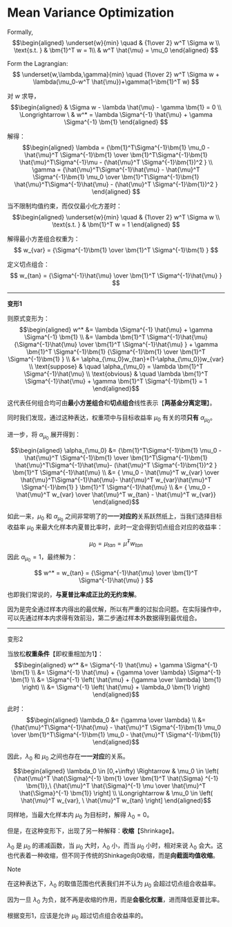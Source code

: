 # Mean Variance Optimization

Formally, 
$$\begin{aligned}
\underset{w}{min} \quad & {1\over 2} w^T \Sigma w \\
\text{s.t. } & \bm{1}^T w = 1\\
& w^T \hat{\mu} = \mu_0
\end{aligned}
$$

Form the Lagrangian:
$$
\underset{w,\lambda,\gamma}{min} \quad {1\over 2} w^T \Sigma w + \lambda(\mu_0-w^T \hat{\mu})+\gamma(1-\bm{1}^T w)
$$

对 $w$ 求导，
$$\begin{aligned}
& \Sigma w - \lambda \hat{\mu} - \gamma \bm{1} = 0 \\
\Longrightarrow \ & w^* = \lambda \Sigma^{-1} \hat{\mu} + \gamma \Sigma^{-1} \bm{1}
\end{aligned}
$$

解得：
$$\begin{aligned}
\lambda = {\bm{1}^T\Sigma^{-1}\bm{1} \mu_0 - \hat{\mu}^T \Sigma^{-1}\bm{1} \over \bm{1}^T\Sigma^{-1}\bm{1} \hat{\mu}^T\Sigma^{-1}\mu - (\hat{\mu}^T \Sigma^{-1}\bm{1})^2 } \\
\gamma = {\hat{\mu}^T\Sigma^{-1}\hat{\mu} - \hat{\mu}^T \Sigma^{-1}\bm{1} \mu_0 \over \bm{1}^T\Sigma^{-1}\bm{1} \hat{\mu}^T\Sigma^{-1}\hat{\mu} - (\hat{\mu}^T \Sigma^{-1}\bm{1})^2 }
\end{aligned}
$$

当不限制均值约束，而仅仅最小化方差时：
$$\begin{aligned}
\underset{w}{min} \quad & {1\over 2} w^T \Sigma w \\
\text{s.t. } & \bm{1}^T w = 1
\end{aligned}
$$

解得最小方差组合权重为：
$$
w_{var} = {\Sigma^{-1}\bm{1} \over \bm{1}^T \Sigma^{-1}\bm{1} }
$$

定义切点组合：
$$
w_{tan} = {\Sigma^{-1}\hat{\mu} \over \bm{1}^T \Sigma^{-1}\hat{\mu} }
$$

<hr>

<div  class = 'cpart'>

**变形1**
</div>

则原式变形为：
$$\begin{aligned}
w^* &= \lambda \Sigma^{-1} \hat{\mu} + \gamma \Sigma^{-1} \bm{1} \\ 
&= \lambda \bm{1}^T \Sigma^{-1}\hat{\mu}{\Sigma^{-1}\hat{\mu} \over \bm{1}^T \Sigma^{-1}\hat{\mu} } + \gamma \bm{1}^T \Sigma^{-1}\bm{1} {\Sigma^{-1}\bm{1} \over \bm{1}^T \Sigma^{-1}\bm{1} } \\
&= \alpha_{\mu_0}w_{tan}+(1-\alpha_{\mu_0})w_{var} \\
\text{suppose} & \quad \alpha_{\mu_0} = \lambda \bm{1}^T \Sigma^{-1}\hat{\mu} \\
\text{obvious} & \quad \lambda \bm{1}^T \Sigma^{-1}\hat{\mu} + \gamma \bm{1}^T \Sigma^{-1}\bm{1} = 1 
\end{aligned}$$

这代表任何组合均可由**最小方差组合**和**切点组合**线性表示【**两基金分离定理**】。

同时我们发现，通过这种表达，权重项中与目标收益率 $\mu_0$ 有关的项**只有** $\alpha_{\mu_0}$。

进一步，将 $\alpha_{\mu_0}$ 展开得到：

$$\begin{aligned}
\alpha_{\mu_0} &= {\bm{1}^T\Sigma^{-1}\bm{1} \mu_0 - \hat{\mu}^T \Sigma^{-1}\bm{1} \over \bm{1}^T\Sigma^{-1}\bm{1} \hat{\mu}^T\Sigma^{-1}\hat{\mu}- (\hat{\mu}^T \Sigma^{-1}\bm{1})^2 } \bm{1}^T \Sigma^{-1}\hat{\mu} \\
&= { \mu_0 - \hat{\mu}^T w_{var} \over  \hat{\mu}^T\Sigma^{-1}\hat{\mu}- \hat{\mu}^T w_{var}\hat{\mu}^T \Sigma^{-1}\bm{1} } \bm{1}^T \Sigma^{-1}\hat{\mu} \\
&= { \mu_0 - \hat{\mu}^T w_{var} \over  \hat{\mu}^T w_{tan} - \hat{\mu}^T w_{var}}
\end{aligned}$$

如此一来，$\mu_0$ 和 $\alpha_{\mu_0}$ 之间非常明了的**一一对应的**关系跃然纸上，当我们选择目标收益率 $\mu_0$ 来最大化样本内夏普比率时，此时一定会得到切点组合对应的收益率：

$$
\mu_0 = \mu_{tan} = \hat{\mu}^T w_{tan}
$$
因此 $\alpha_{\mu_0}=1$，最终解为：

$$
w^* = w_{tan} = {\Sigma^{-1}\hat{\mu} \over \bm{1}^T \Sigma^{-1}\hat{\mu} }
$$

也即我们常说的，**与夏普比率成正比的无约束解**。

因为是完全通过样本内得出的最优解，所以有严重的过拟合问题。在实际操作中，可以先通过样本内求得有效前沿，第二步通过样本外数据得到最优组合。

<hr>


<div  class = 'cpart'>

变形2
</div>

当放松**权重条件**【即权重相加为1】：
$$\begin{aligned}
w^* &=  \Sigma^{-1} \hat{\mu} + \gamma \Sigma^{-1} \bm{1} \\
&= \Sigma^{-1} \hat{\mu} + {\gamma \over \lambda} \Sigma^{-1} \bm{1} \\
&= \Sigma^{-1} \left( \hat{\mu} + {\gamma \over \lambda} \bm{1} \right) \\
&= \Sigma^{-1} \left( \hat{\mu} + \lambda_0 \bm{1} \right)
\end{aligned}$$

此时：
$$\begin{aligned}
\lambda_0 &= {\gamma \over \lambda} \\ 
&= {\hat{\mu}^T\Sigma^{-1}\hat{\mu} - \hat{\mu}^T \Sigma^{-1}\bm{1} \mu_0 \over \bm{1}^T\Sigma^{-1}\bm{1} \mu_0 - \hat{\mu}^T \Sigma^{-1}\bm{1}}
\end{aligned}$$

因此，$\lambda_0$ 和 $\mu_0$ 之间也存在**一一对应**的关系。

$$\begin{aligned}
\lambda_0 \in [0,+\infty)  \Rightarrow & \mu_0  \in \left( {\hat{\mu}^T  \hat{\Sigma}^{-1} \bm{1} \over \bm{1}^T  \hat{\Sigma} ^{-1} \bm{1}},\ {\hat{\mu}^T \hat{\Sigma}^{-1} \mu \over \hat{\mu}^T  \hat{\Sigma}^{-1} \bm{1}} \right] \\
\Longrightarrow & \mu_0 \in \left( \hat{\mu}^T w_{var}, \ \hat{\mu}^T w_{tan} \right]
\end{aligned}$$

同样地，当最大化样本内 $\mu_0$ 为目标时，解得 $\lambda_0=0$。

但是，在这种变形下，出现了另一种解释：**收缩**【Shrinkage】。

$\lambda_0$ 是 $\mu_0$ 的递减函数，当 $\mu_0$ 大时，$\lambda_0$ 小，而当 $\mu_0$ 小时，相对来说 $\lambda_0$ 会大。这也代表着一种收缩，但不同于传统的Shinkage向0收缩，而是**向截面均值收缩**。


> [!NOTE]
> 在这种表达下，$\lambda_0$ 的取值范围也代表我们并不认为 $\mu_0$ 会超过切点组合收益率。
>
> 因为一旦 $\lambda_0$ 为负，就不再是收缩的作用，而是**会极化权重**，进而降低夏普比率。
>
> 根据变形1，应该是允许 $\mu_0$ 超过切点组合收益率的。





